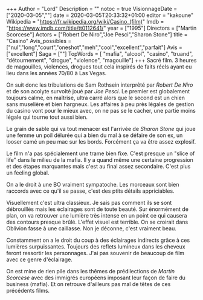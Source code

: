 +++
Author = "Lord"
Description = ""
notoc = true
VisionnageDate = ["2020-03-05",""]
date = 2020-03-05T20:33:32+01:00
editor = "kakoune"
Wikipedia = "https://fr.wikipedia.org/wiki/Casino_(film)"
Imdb = "https://www.imdb.com/title/tt0112641/"
year = ["1995"]
Directors = ["Martin Scorcese"]
Actors = ["Robert De Niro","Joe Pesci","Sharon Stone"]
title = "Casino"
Avis_possibles = ["nul","long","court","oneshot","meh","cool","excellent","parfait"]
Avis = ["excellent"] 
Saga = [""]
TopWords = [ "mafia", "alcool", "casino", "truand", "détournement", "drogue", "violence", "magouille"]
+++
Sacré film.
3 heures de magouilles, violences, drogues tout cela inspirés de faits réels ayant eu lieu dans les années 70/80 à Las Vegas.

On suit donc les tribulations de Sam Rothsein interprêté par *Robert De Niro* et de son acolyte survolté joué par *Joe Pesci*.
Le premier est globalement toujours calme, en maîtrise, ultra carré alors que le second est un chien sans muselière et bien hargneux.
Les affaires à peu près légales de gestion du casino vont pour le mieux avec, on ne pas se le cacher, une partie moins légale qui tourne tout aussi bien.

Le grain de sable qui va tout menacer est l'arrivée de *Sharon Stone* qui joue une femme un poil délurée qui a bien du mal à se défaire de son ex, un looser camé un peu mac sur les bords.
Forcément ça va être assez explosif.

Le film n'a pas spécialement une trame bien fixe.
C'est presque un "slice of life" dans le milieu de la mafia.
Il y a quand même une certaine progression et des étapes marquantes mais c'est au final assez secondaire.
C'est plus un feeling global.

On a le droit à une BO vraiment sympatoche.
Les morceaux sont bien raccords avec ce qu'il se passe, c'est des ptits détails appriciables.

Visuellement c'est ultra classieux.
Je sais pas comment ils se sont débrouillés mais les éclairages sont de toute beauté.
Sur énormément de plan, on va retrouver une lumière très intense en un point ce qui causera des contours presque brûlé.
L'effet visuel est terrible.
On se croirait dans Oblivion fasse à une caillasse.
Non je déconne, c'est vraiment beau.

Constamment on a le droit du coup à des éclairages indirects grâce à ces lumières surpuissantes.
Toujours des reflets lumineux dans les cheveux feront ressortir les personnages.
J'ai pas souvenir de beaucoup de film avec ce genre d'éclairage.

On est mine de rien pile dans les thêmes de prédilections de *Martin Scorcese* avec des immigrés européens imposant leur façon de faire du business (mafia).
Et on retrouve d'ailleurs pas mal de têtes de ces précédents films.

